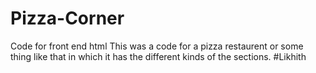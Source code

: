 # Pizza-Corner
Code for front end html
This was a code for a pizza restaurent or some thing like that in which it has the different kinds of the sections.
#Likhith
